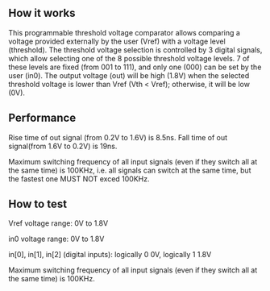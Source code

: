 <!---

This file is used to generate your project datasheet. Please fill in the information below and delete any unused
sections.

You can also include images in this folder and reference them in the markdown. Each image must be less than
512 kb in size, and the combined size of all images must be less than 1 MB.
-->

## How it works

This programmable threshold voltage comparator allows comparing a voltage provided externally by the user (Vref) with a voltage level (threshold). The threshold voltage selection is controlled by 3 digital signals, which allow selecting one of the 8 possible threshold voltage levels. 7 of these levels are fixed (from 001 to 111), and only one (000) can be set by the user (in0). The output voltage (out) will be high (1.8V) when the selected threshold voltage is lower than Vref (Vth < Vref); otherwise, it will be low (0V).

## Performance
Rise time of out signal (from 0.2V to 1.6V) is 8.5ns. 
Fall time of out signal(from 1.6V to 0.2V) is 19ns.

Maximum switching frequency of all input signals (even if they switch all at the same time) is 100KHz, i.e. all signals can switch at the same time, but the fastest one MUST NOT exced 100KHz. 

## How to test
Vref voltage range: 0V to 1.8V

in0 voltage range: 0V to 1.8V

in[0], in[1], in[2] (digital inputs): logically 0 0V, logically 1 1.8V

Maximum switching frequency of all input signals (even if they switch all at the same time) is 100KHz.


